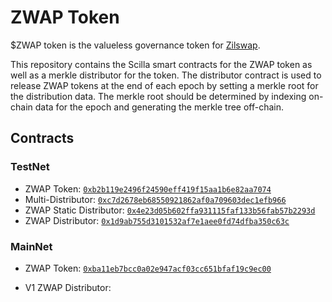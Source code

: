 # ZWAP Token

$ZWAP token is the valueless governance token for [Zilswap](https://zilswap.exchange).

This repository contains the Scilla smart contracts for the ZWAP token as well as a merkle distributor for the token. The distributor contract is used to release ZWAP tokens at the end of each epoch by setting a merkle root for the distribution data. The merkle root should be determined by indexing on-chain data for the epoch and generating the merkle tree off-chain.

## Contracts

### TestNet

- ZWAP Token: [`0xb2b119e2496f24590eff419f15aa1b6e82aa7074`](https://viewblock.io/zilliqa/address/0xb2b119e2496f24590eff419f15aa1b6e82aa7074?network=testnet)
- Multi-Distributor: [`0xc7d2678eb68550921862af0a709603dec1efb966`](https://viewblock.io/zilliqa/address/0xc7d2678eb68550921862af0a709603dec1efb966?network=testnet)
- ZWAP Static Distributor: [`0x4e23d05b602ffa931115faf133b56fab57b2293d`](https://viewblock.io/zilliqa/address/0x4e23d05b602ffa931115faf133b56fab57b2293d?network=testnet)
- ZWAP Distributor: [`0x1d9ab755d3101532af7e1aee0fd74dfba350c63c`](https://viewblock.io/zilliqa/address/0x1d9ab755d3101532af7e1aee0fd74dfba350c63c?network=testnet)

### MainNet

- ZWAP Token: [`0xba11eb7bcc0a02e947acf03cc651bfaf19c9ec00`](https://viewblock.io/zilliqa/address/0xba11eb7bcc0a02e947acf03cc651bfaf19c9ec00?network=mainnet)

- V1 ZWAP Distributor:
